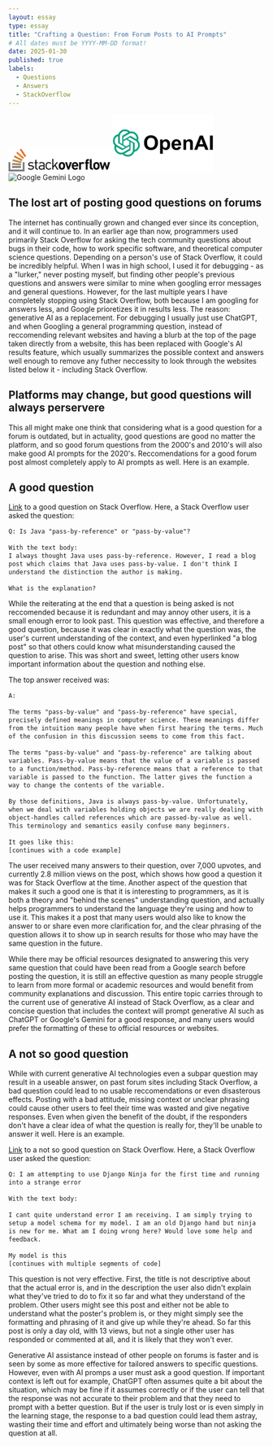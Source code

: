 ```yaml
---
layout: essay
type: essay
title: "Crafting a Question: From Forum Posts to AI Prompts"
# All dates must be YYYY-MM-DD format!
date: 2025-01-30
published: true
labels:
  - Questions
  - Answers
  - StackOverflow
---
```


<img src="../img/stack-overflow-logo-png-transparent.png" alt="Stack Overflow Logo" width="200">
<img src="../img/open-ai-logo.png" alt="OpenAI Logo" width="200">
<img src="../img/Google_Gemini_logo.svg" alt="Google Gemini Logo" width="200">

## The lost art of posting good questions on forums

The internet has continually grown and changed ever since its conception, and it will continue to. In an earlier age than now, programmers used primarily Stack Overflow for asking the tech community questions about bugs in their code, how to work specific software, and theoretical computer science questions. Depending on a person's use of Stack Overflow, it could be incredibly helpful. When I was in high school, I used it for debugging - as a "lurker," never posting myself, but finding other people's previous questions and answers were similar to mine when googling error messages and general questions. However, for the last multiple years I have completely stopping using Stack Overflow, both because I am googling for answers less, and Google prioretizes it in results less. The reason: generative AI as a replacement. For debugging I usually just use ChatGPT, and when Googling a general programming question, instead of reccomending relevant websites and having a blurb at the top of the page taken directly from a website, this has been replaced with Google's AI results feature, which usually summarizes the possible context and answers well enough to remove any futher neccessity to look through the websites listed below it - including Stack Overflow. 

## Platforms may change, but good questions will always perservere

This all might make one think that considering what is a good question for a forum is outdated, but in actuality, good questions are good no matter the platform, and so good forum questions from the 2000's and 2010's will also make good AI prompts for the 2020's. Reccomendations for a good forum post almost completely apply to AI prompts as well. Here is an example.

## A good question

[Link](https://stackoverflow.com/questions/40480/is-java-pass-by-reference-or-pass-by-value) to a good question on Stack Overflow.
Here, a Stack Overflow user asked the question: 
```
Q: Is Java "pass-by-reference" or "pass-by-value"?

With the text body:
I always thought Java uses pass-by-reference. However, I read a blog post which claims that Java uses pass-by-value. I don't think I understand the distinction the author is making.

What is the explanation?
```

While the reiterating at the end that a question is being asked is not reccomended because it is redundant and may annoy other users, it is a small enough error to look past. This question was effective, and therefore a good question, because it was clear in exactly what the question was, the user's current understanding of the context, and even hyperlinked "a blog post" so that others could know what misunderstanding caused the question to arise. This was short and sweet, letting other users know important information about the question and nothing else.

The top answer received was:

```
A:

The terms "pass-by-value" and "pass-by-reference" have special, precisely defined meanings in computer science. These meanings differ from the intuition many people have when first hearing the terms. Much of the confusion in this discussion seems to come from this fact.

The terms "pass-by-value" and "pass-by-reference" are talking about variables. Pass-by-value means that the value of a variable is passed to a function/method. Pass-by-reference means that a reference to that variable is passed to the function. The latter gives the function a way to change the contents of the variable.

By those definitions, Java is always pass-by-value. Unfortunately, when we deal with variables holding objects we are really dealing with object-handles called references which are passed-by-value as well. This terminology and semantics easily confuse many beginners.

It goes like this:
[continues with a code example]

```
 
The user received many answers to their question, over 7,000 upvotes, and currently 2.8 million views on the post, which shows how good a question it was for Stack Overflow at the time. Another aspect of the question that makes it such a good one is that it is interesting to programmers, as it is both a theory and "behind the scenes" understanding question, and actually helps programmers to understand the language they're using and how to use it. This makes it a post that many users would also like to know the answer to or share even more clarification for, and the clear phrasing of the question allows it to show up in search results for those who may have the same question in the future. 

While there may be official resources designated to answering this very same question that could have been read from a Google search before posting the question, it is still an effective question as many people struggle to learn from more formal or academic resources and would benefit from community explanations and discussion. This entire topic carries through to the current use of generative AI instead of Stack Overflow, as a clear and concise question that includes the context will prompt generative AI such as ChatGPT or Google's Gemini for a good response, and many users would prefer the formatting of these to official resources or websites.


## A not so good question

While with current generative AI technologies even a subpar question may result in a useable answer, on past forum sites including Stack Overflow, a bad question could lead to no usable reccomendations or even disasterous effects. Posting with a bad attitude, missing context or unclear phrasing could cause other users to feel their time was wasted and give negative responses. Even when given the benefit of the doubt, if the responders don't have a clear idea of what the question is really for, they'll be unable to answer it well. Here is an example.

[Link](https://stackoverflow.com/questions/79401639/i-am-attempting-to-use-django-ninja-for-the-first-time-and-running-into-a-strang) to a not so good question on Stack Overflow.
Here, a Stack Overflow user asked the question: 

```
Q: I am attempting to use Django Ninja for the first time and running into a strange error

With the text body:

I cant quite understand error I am receiving. I am simply trying to setup a model schema for my model. I am an old Django hand but ninja is new for me. What am I doing wrong here? Would love some help and feedback.

My model is this
[continues with multiple segments of code]
```
This question is not very effective. First, the title is not descriptive about that the actual error is, and in the description the user also didn't explain what they've tried to do to fix it so far and what they understand of the problem. Other users might see this post and either not be able to understand what the poster's problem is, or they might simply see the formatting and phrasing of it and give up while they're ahead. So far this post is only a day old, with 13 views, but not a single other user has responded or commented at all, and it is likely that they won't ever. 

Generative AI assistance instead of other people on forums is faster and is seen by some as more effective for tailored answers to specific questions. However, even with AI promps a user must ask a good question. If important context is left out for example, ChatGPT often assumes quite a bit about the situation, which may be fine if it assumes correctly or if the user can tell that the response was not accurate to their problem and that they need to prompt with a better question. But if the user is truly lost or is even simply in the learning stage, the response to a bad question could lead them astray, wasting their time and effort and ultimately being worse than not asking the question at all.
